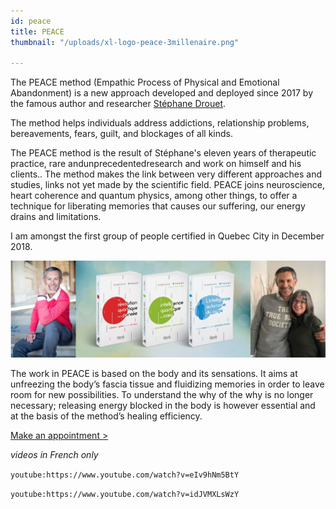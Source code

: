 ```yaml
---
id: peace
title: PEACE
thumbnail: "/uploads/xl-logo-peace-3millenaire.png"

---
```

The PEACE method (Empathic Process of Physical and Emotional Abandonment) is a new approach developed and deployed since 2017 by the famous author and researcher [Stéphane Drouet](http://stephanedrouet.com/).

The method helps individuals address addictions, relationship problems, bereavements, fears, guilt, and blockages of all kinds.

The PEACE method is the result of Stéphane's eleven years of therapeutic practice, rare andunprecedentedresearch and work on himself and his clients.. The method makes the link between very different approaches and studies, links not yet made by the scientific field. PEACE joins neuroscience, heart coherence and quantum physics, among other things, to offer a technique for liberating memories that causes our suffering, our energy drains and limitations.

I am amongst the first group of people certified in Quebec City in December 2018.

![Stephane Drouet, Nancy Bilodeau](/uploads/Defigement.png "EmotionalRelease")

The work in PEACE is based on the body and its sensations. It aims at unfreezing the body’s fascia tissue and fluidizing memories in order to leave room for new possibilities. To understand the why of the why is no longer necessary; releasing energy blocked in the body is however essential and at the basis of the method’s healing efficiency.

[Make an appointment >](https://www.gorendezvous.com/homepage/111690)

_videos in French only_

`youtube:https://www.youtube.com/watch?v=eIv9hNm5BtY`

`youtube:https://www.youtube.com/watch?v=idJVMXLsWzY`